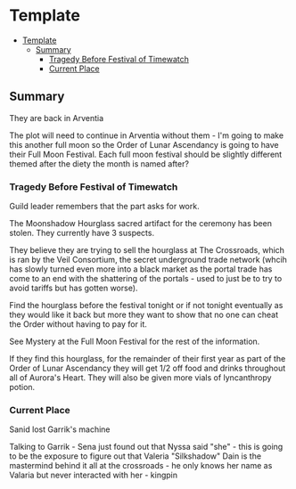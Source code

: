 # Template

- [Template](#template)
  - [Summary](#summary)
    - [Tragedy Before Festival of Timewatch](#tragedy-before-festival-of-timewatch)
    - [Current Place](#current-place)


## Summary

They are back in Arventia


The plot will need to continue in Arventia without them - I'm going to make this another full moon so the Order of Lunar Ascendancy is going to have their Full Moon Festival. Each full moon festival should be slightly different themed after the diety the month is named after? 



### Tragedy Before Festival of Timewatch

Guild leader remembers that the part asks for work.

The Moonshadow Hourglass sacred artifact for the ceremony has been stolen. They currently have 3 suspects.

They believe they are trying to sell the hourglass at The Crossroads, which is ran by the Veil Consortium, the secret underground trade network (whcih has slowly turned even more into a black market as the portal trade has come to an end with the shattering of the portals - used to just be to try to avoid tariffs but has gotten worse).


Find the hourglass before the festival tonight or if not tonight eventually as they would like it back but more they want to show that no one can cheat the Order without having to pay for it. 


See Mystery at the Full Moon Festival for the rest of the information.

If they find this hourglass, for the remainder of their first year as part of the Order of Lunar Ascendancy they will get 1/2 off food and drinks throughout all of Aurora's Heart. They will also be given more vials of lyncanthropy potion.




### Current Place

Sanid lost Garrik's machine

Talking to Garrik - Sena just found out that Nyssa said "she" - this is going to be the exposure to figure out that Valeria "Silkshadow" Dain is the mastermind behind it all at the crossroads - he only knows her name as Valaria but never interacted with her - kingpin 


